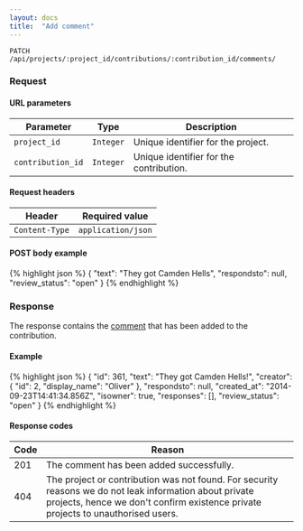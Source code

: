 ```yaml
---
layout: docs
title:  "Add comment"
---
```


``````
PATCH /api/projects/:project_id/contributions/:contribution_id/comments/
``````

### Request

#### URL parameters

Parameter         | Type        | Description
------------------|-------------|--------------------------------------
`project_id`      | `Integer`   | Unique identifier for the project.
`contribution_id` | `Integer`   | Unique identifier for the contribution.

#### Request headers

Header            | Required value
------------------|-------------
`Content-Type`    | `application/json`

#### POST body example

{% highlight json %}
{
  "text": "They got Camden Hells",
  "respondsto": null,
  "review_status": "open"
}
{% endhighlight %}

### Response

The response contains the [comment](comment-response.html) that has been added to the contribution.

#### Example

{% highlight json %}
{
    "id": 361,
    "text": "They got Camden Hells!",
    "creator": {
        "id": 2,
        "display_name": "Oliver"
    },
    "respondsto": null,
    "created_at": "2014-09-23T14:41:34.856Z",
    "isowner": true,
    "responses": [],
    "review_status": "open"
}
{% endhighlight %}

#### Response codes

Code  |  Reason
------|-----------------------------------------
 201  | The comment has been added successfully.
 404  | The project or contribution was not found. For security reasons we do not leak information about private projects, hence we don't confirm existence private projects to unauthorised users.
